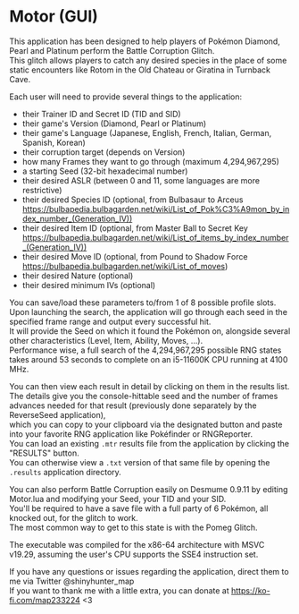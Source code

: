 # Motor (GUI)
This application has been designed to help players of Pokémon Diamond, Pearl and Platinum perform the Battle Corruption Glitch.  
This glitch allows players to catch any desired species in the place of some static encounters like Rotom in the Old Chateau or Giratina in Turnback Cave. 

Each user will need to provide several things to the application:  

- their Trainer ID and Secret ID (TID and SID)
- their game's Version (Diamond, Pearl or Platinum)
- their game's Language (Japanese, English, French, Italian, German, Spanish, Korean)
- their corruption target (depends on Version)
- how many Frames they want to go through (maximum 4,294,967,295)
- a starting Seed (32-bit hexadecimal number)
- their desired ASLR (between 0 and 11, some languages are more restrictive)
- their desired Species ID (optional, from Bulbasaur to Arceus https://bulbapedia.bulbagarden.net/wiki/List_of_Pok%C3%A9mon_by_index_number_(Generation_IV))
- their desired Item ID (optional, from Master Ball to Secret Key https://bulbapedia.bulbagarden.net/wiki/List_of_items_by_index_number_(Generation_IV))
- their desired Move ID (optional, from Pound to Shadow Force https://bulbapedia.bulbagarden.net/wiki/List_of_moves)
- their desired Nature (optional)
- their desired minimum IVs (optional)

You can save/load these parameters to/from 1 of 8 possible profile slots.  
Upon launching the search, the application will go through each seed in the specified frame range and output every successful hit.  
It will provide the Seed on which it found the Pokémon on, alongside several other characteristics (Level, Item, Ability, Moves, ...).  
Performance wise, a full search of the 4,294,967,295 possible RNG states takes around 53 seconds to complete on an i5-11600K CPU running at 4100 MHz.  
  
You can then view each result in detail by clicking on them in the results list.  
The details give you the console-hittable seed and the number of frames advances needed for that result (previously done separately by the ReverseSeed application),  
which you can copy to your clipboard via the designated button and paste into your favorite RNG application like Pokéfinder or RNGReporter.  
You can load an existing ``.mtr`` results file from the application by clicking the "RESULTS" button.  
You can otherwise view a ``.txt`` version of that same file by opening the ``.results`` application directory.  

You can also perform Battle Corruption easily on Desmume 0.9.11 by editing Motor.lua and modifying your Seed, your TID and your SID.  
You'll be required to have a save file with a full party of 6 Pokémon, all knocked out, for the glitch to work.  
The most common way to get to this state is with the Pomeg Glitch.  

The executable was compiled for the x86-64 architecture with MSVC v19.29, assuming the user's CPU supports the SSE4 instruction set.  

If you have any questions or issues regarding the application, direct them to me via Twitter @shinyhunter_map  
If you want to thank me with a little extra, you can donate at https://ko-fi.com/map233224 <3
